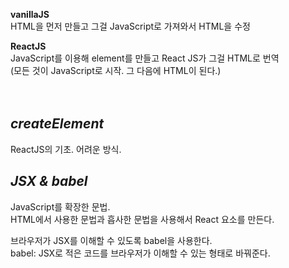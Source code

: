 <b>vanillaJS</b><br>
HTML을 먼저 만들고 그걸 JavaScript로 가져와서 HTML을 수정<br>

<b>ReactJS</b><br>
JavaScript를 이용해 element를 만들고 React JS가 그걸 HTML로 번역<br>
(모든 것이 JavaScript로 시작. 그 다음에 HTML이 된다.)<br><br><br>


<i>createElement</i><br>
-
ReactJS의 기초. 어려운 방식.<br>

<i>JSX & babel</i><br>
-
JavaScript를 확장한 문법.<br>
HTML에서 사용한 문법과 흡사한 문법을 사용해서 React 요소를 만든다.<br>

브라우저가 JSX를 이해할 수 있도록 babel을 사용한다.<br>
babel: JSX로 적은 코드를 브라우저가 이해할 수 있는 형태로 바꿔준다.<br>
